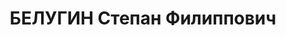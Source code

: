 ---
title: БЕЛУГИН Степан Филиппович
description: 'р. 1894, Челябинская обл., г. Златоуст,  русский, прож. Челябинская
  обл., г. Златоуст,  оборонный завод  старший браковщик ОТК

  Арест. 04.05.1937  Приговор 29.12.1937  ВМН Расстрелян 29.12.1937'
---